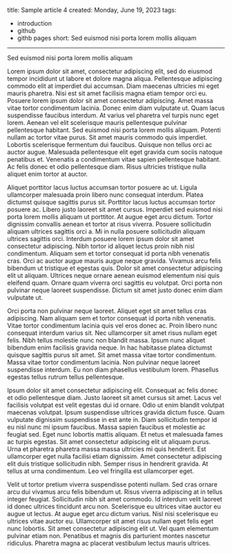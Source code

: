 title: Sample article 4
created: Monday, June 19, 2023
tags:
  - introduction
  - github
  - githb pages
short: Sed euismod nisi porta lorem mollis aliquam
---
Sed euismod nisi porta lorem mollis aliquam

Lorem ipsum dolor sit amet, consectetur adipiscing elit, sed do eiusmod tempor incididunt ut labore et dolore magna aliqua. Pellentesque adipiscing commodo elit at imperdiet dui accumsan. Diam maecenas ultricies mi eget mauris pharetra. Nisi est sit amet facilisis magna etiam tempor orci eu. Posuere lorem ipsum dolor sit amet consectetur adipiscing. Amet massa vitae tortor condimentum lacinia. Donec enim diam vulputate ut. Quam lacus suspendisse faucibus interdum. At varius vel pharetra vel turpis nunc eget lorem. Aenean vel elit scelerisque mauris pellentesque pulvinar pellentesque habitant. Sed euismod nisi porta lorem mollis aliquam. Potenti nullam ac tortor vitae purus. Sit amet mauris commodo quis imperdiet. Lobortis scelerisque fermentum dui faucibus. Quisque non tellus orci ac auctor augue. Malesuada pellentesque elit eget gravida cum sociis natoque penatibus et. Venenatis a condimentum vitae sapien pellentesque habitant. Ac felis donec et odio pellentesque diam. Risus ultricies tristique nulla aliquet enim tortor at auctor.

Aliquet porttitor lacus luctus accumsan tortor posuere ac ut. Ligula ullamcorper malesuada proin libero nunc consequat interdum. Platea dictumst quisque sagittis purus sit. Porttitor lacus luctus accumsan tortor posuere ac. Libero justo laoreet sit amet cursus. Imperdiet sed euismod nisi porta lorem mollis aliquam ut porttitor. At augue eget arcu dictum. Tortor dignissim convallis aenean et tortor at risus viverra. Posuere sollicitudin aliquam ultrices sagittis orci a. Mi in nulla posuere sollicitudin aliquam ultrices sagittis orci. Interdum posuere lorem ipsum dolor sit amet consectetur adipiscing. Nibh tortor id aliquet lectus proin nibh nisl condimentum. Aliquam sem et tortor consequat id porta nibh venenatis cras. Orci ac auctor augue mauris augue neque gravida. Vivamus arcu felis bibendum ut tristique et egestas quis. Dolor sit amet consectetur adipiscing elit ut aliquam. Ultrices neque ornare aenean euismod elementum nisi quis eleifend quam. Ornare quam viverra orci sagittis eu volutpat. Orci porta non pulvinar neque laoreet suspendisse. Dictum sit amet justo donec enim diam vulputate ut.

Orci porta non pulvinar neque laoreet. Aliquet eget sit amet tellus cras adipiscing. Nam aliquam sem et tortor consequat id porta nibh venenatis. Vitae tortor condimentum lacinia quis vel eros donec ac. Proin libero nunc consequat interdum varius sit. Nec ullamcorper sit amet risus nullam eget felis. Nibh tellus molestie nunc non blandit massa. Ipsum nunc aliquet bibendum enim facilisis gravida neque. In hac habitasse platea dictumst quisque sagittis purus sit amet. Sit amet massa vitae tortor condimentum. Massa vitae tortor condimentum lacinia. Non pulvinar neque laoreet suspendisse interdum. Eu non diam phasellus vestibulum lorem. Phasellus egestas tellus rutrum tellus pellentesque.

Ipsum dolor sit amet consectetur adipiscing elit. Consequat ac felis donec et odio pellentesque diam. Justo laoreet sit amet cursus sit amet. Lacus vel facilisis volutpat est velit egestas dui id ornare. Odio ut enim blandit volutpat maecenas volutpat. Ipsum suspendisse ultrices gravida dictum fusce. Quam vulputate dignissim suspendisse in est ante in. Diam sollicitudin tempor id eu nisl nunc mi ipsum faucibus. Massa sapien faucibus et molestie ac feugiat sed. Eget nunc lobortis mattis aliquam. Et netus et malesuada fames ac turpis egestas. Sit amet consectetur adipiscing elit ut aliquam purus. Urna et pharetra pharetra massa massa ultricies mi quis hendrerit. Est ullamcorper eget nulla facilisi etiam dignissim. Amet consectetur adipiscing elit duis tristique sollicitudin nibh. Semper risus in hendrerit gravida. At tellus at urna condimentum. Leo vel fringilla est ullamcorper eget.

Velit ut tortor pretium viverra suspendisse potenti nullam. Sed cras ornare arcu dui vivamus arcu felis bibendum ut. Risus viverra adipiscing at in tellus integer feugiat. Sollicitudin nibh sit amet commodo. Id interdum velit laoreet id donec ultrices tincidunt arcu non. Scelerisque eu ultrices vitae auctor eu augue ut lectus. At augue eget arcu dictum varius. Nisl nisi scelerisque eu ultrices vitae auctor eu. Ullamcorper sit amet risus nullam eget felis eget nunc lobortis. Sit amet consectetur adipiscing elit ut. Vel quam elementum pulvinar etiam non. Penatibus et magnis dis parturient montes nascetur ridiculus. Pharetra magna ac placerat vestibulum lectus mauris ultrices.